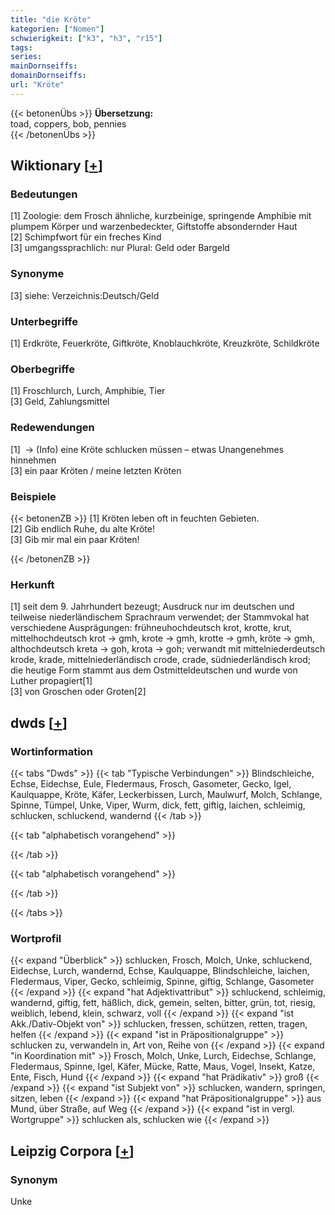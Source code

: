 ```yaml
---
title: "die Kröte"
kategorien: ["Nomen"]
schwierigkeit: ["k3", "h3", "r15"]
tags:
series:
mainDornseiffs:
domainDornseiffs:
url: "Kröte"
---
```


{{< betonenÜbs >}}
**Übersetzung:**  
toad, coppers, bob, pennies  
{{< /betonenÜbs >}}

## Wiktionary [[+](https://de.wiktionary.org/wiki/Kröte)]

### Bedeutungen
[1] Zoologie: dem Frosch ähnliche, kurzbeinige, springende Amphibie mit plumpem Körper und warzenbedeckter, Giftstoffe absondernder Haut  
[2] Schimpfwort für ein freches Kind  
[3] umgangssprachlich: nur Plural: Geld oder Bargeld  

### Synonyme
[3] siehe: Verzeichnis:Deutsch/Geld  

### Unterbegriffe
[1] Erdkröte, Feuerkröte, Giftkröte, Knoblauchkröte, Kreuzkröte, Schildkröte  

### Oberbegriffe
[1] Froschlurch, Lurch, Amphibie,  Tier  
[3] Geld, Zahlungsmittel  

### Redewendungen
[1]  -> (Info) eine Kröte schlucken müssen – etwas Unangenehmes hinnehmen  
[3] ein paar Kröten / meine letzten Kröten  

### Beispiele
{{< betonenZB >}}
[1] Kröten leben oft in feuchten Gebieten.  
[2] Gib endlich Ruhe, du alte Kröte!  
[3] Gib mir mal ein paar Kröten!  

{{< /betonenZB >}}
### Herkunft
[1] seit dem 9. Jahrhundert bezeugt; Ausdruck nur im deutschen und teilweise niederländischem Sprachraum verwendet; der Stammvokal hat verschiedene Ausprägungen: frühneuhochdeutsch krot, krotte, krut, mittelhochdeutsch krot → gmh, krote → gmh, krotte → gmh, kröte → gmh,  althochdeutsch kreta → goh, krota → goh; verwandt mit mittelniederdeutsch krode, krade, mittelniederländisch crode, crade, südniederländisch krod; die heutige Form stammt aus dem Ostmitteldeutschen und wurde von Luther propagiert[1]  
[3] von Groschen oder Groten[2]  



## dwds [[+](https://www.dwds.de/wb/Kröte)]

### Wortinformation
{{< tabs "Dwds" >}}
{{< tab "Typische Verbindungen" >}}
Blindschleiche, Echse, Eidechse, Eule, Fledermaus, Frosch, Gasometer, Gecko, Igel, Kaulquappe, Kröte, Käfer, Leckerbissen, Lurch, Maulwurf, Molch, Schlange, Spinne, Tümpel, Unke, Viper, Wurm, dick, fett, giftig, laichen, schleimig, schlucken, schluckend, wandernd
{{< /tab >}}

{{< tab "alphabetisch vorangehend" >}}

{{< /tab >}}

{{< tab "alphabetisch vorangehend" >}}

{{< /tab >}}

{{< /tabs >}}

### Wortprofil
{{< expand "Überblick" >}} schlucken, Frosch, Molch, Unke, schluckend, Eidechse, Lurch, wandernd, Echse, Kaulquappe, Blindschleiche, laichen, Fledermaus, Viper, Gecko, schleimig, Spinne, giftig, Schlange, Gasometer {{< /expand >}}
{{< expand "hat Adjektivattribut" >}} schluckend, schleimig, wandernd, giftig, fett, häßlich, dick, gemein, selten, bitter, grün, tot, riesig, weiblich, lebend, klein, schwarz, voll {{< /expand >}}
{{< expand "ist Akk./Dativ-Objekt von" >}} schlucken, fressen, schützen, retten, tragen, helfen {{< /expand >}}
{{< expand "ist in Präpositionalgruppe" >}} schlucken zu, verwandeln in, Art von, Reihe von {{< /expand >}}
{{< expand "in Koordination mit" >}} Frosch, Molch, Unke, Lurch, Eidechse, Schlange, Fledermaus, Spinne, Igel, Käfer, Mücke, Ratte, Maus, Vogel, Insekt, Katze, Ente, Fisch, Hund {{< /expand >}}
{{< expand "hat Prädikativ" >}} groß {{< /expand >}}
{{< expand "ist Subjekt von" >}} schlucken, wandern, springen, sitzen, leben {{< /expand >}}
{{< expand "hat Präpositionalgruppe" >}} aus Mund, über Straße, auf Weg {{< /expand >}}
{{< expand "ist in vergl. Wortgruppe" >}} schlucken als, schlucken wie {{< /expand >}}

## Leipzig Corpora [[+](https://corpora.uni-leipzig.de/en/res?word=Kröte&corpusId=deu_newscrawl-public_2018)]


### Synonym
Unke

